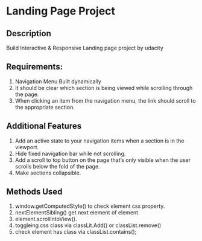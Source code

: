 # Landing Page Project

## Description

Build Interactive & Responsive Landing page project by udacity

## Requirements:

1. Navigation Menu Built dynamically
2. It should be clear which section is being viewed while scrolling through the page.
3. When clicking an item from the navigation menu, the link should scroll to the appropriate section.



## Additional Features

1. Add an active state to your navigation items when a section is in the viewport.
2. Hide fixed navigation bar while not scrolling.
3. Add a scroll to top button on the page that’s only visible when the user scrolls below the fold of the page.
4. Make sections collapsible.


## Methods Used
1. window.getComputedStyle() to check element css property.
2. nextElementSibling() get next element of element.
3. element.scrollIntoView().
4. toggleing css class via classLit.Add() or classList.remove()
5. check element has class via classList.contains();

